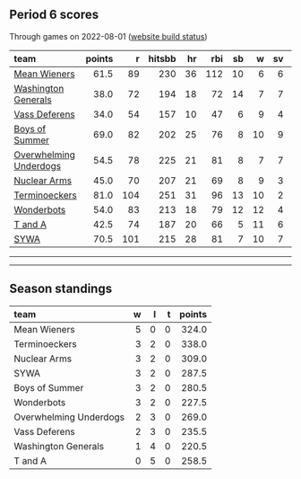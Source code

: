 

## Period 6 scores

Through games on 2022-08-01 ([website build status](https://github.com/brian-bot/pl-site/actions))


|team                                              | points|   r| hitsbb| hr| rbi| sb|  w| sv|  so|   era|  whip|
|:-------------------------------------------------|------:|---:|------:|--:|---:|--:|--:|--:|---:|-----:|-----:|
|[Mean Wieners](./meanwieners)                     |   61.5|  89|    230| 36| 112| 10|  6|  6| 110| 3.741| 1.175|
|[Washington Generals](./washingtongenerals)       |   38.0|  72|    194| 18|  72| 14|  7|  7|  97| 4.393| 1.251|
|[Vass Deferens](./vassdeferens)                   |   34.0|  54|    157| 10|  47|  6|  9|  4| 113| 2.685| 1.065|
|[Boys of Summer](./boysofsummer)                  |   69.0|  82|    202| 25|  76|  8| 10|  9| 138| 1.995| 0.946|
|[Overwhelming Underdogs](./overwhelmingunderdogs) |   54.5|  78|    225| 21|  81|  8|  7|  7| 136| 4.199| 1.148|
|[Nuclear Arms](./nucleararms)                     |   45.0|  70|    207| 21|  69|  8|  9|  3| 141| 3.516| 1.148|
|[Terminoeckers](./terminoeckers)                  |   81.0| 104|    251| 31|  96| 13| 10|  2| 163| 3.265| 1.060|
|[Wonderbots](./wonderbots)                        |   54.0|  83|    213| 18|  79| 12| 12|  4| 144| 4.362| 1.271|
|[T and A](./tanda)                                |   42.5|  74|    187| 20|  66|  5| 11|  6| 190| 3.829| 1.287|
|[SYWA](./sywa)                                    |   70.5| 101|    215| 28|  81|  7| 10|  7| 145| 3.700| 1.075|

* * *
* * *

## Season standings


|team                   |  w|  l|  t| points|
|:----------------------|--:|--:|--:|------:|
|Mean Wieners           |  5|  0|  0|  324.0|
|Terminoeckers          |  3|  2|  0|  338.0|
|Nuclear Arms           |  3|  2|  0|  309.0|
|SYWA                   |  3|  2|  0|  287.5|
|Boys of Summer         |  3|  2|  0|  280.5|
|Wonderbots             |  3|  2|  0|  227.5|
|Overwhelming Underdogs |  2|  3|  0|  269.0|
|Vass Deferens          |  2|  3|  0|  235.5|
|Washington Generals    |  1|  4|  0|  220.5|
|T and A                |  0|  5|  0|  258.5|


